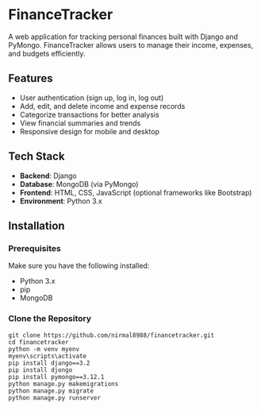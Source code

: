 # FinanceTracker

A web application for tracking personal finances built with Django and PyMongo. FinanceTracker allows users to manage their income, expenses, and budgets efficiently.

## Features

- User authentication (sign up, log in, log out)
- Add, edit, and delete income and expense records
- Categorize transactions for better analysis
- View financial summaries and trends
- Responsive design for mobile and desktop

## Tech Stack

- **Backend**: Django
- **Database**: MongoDB (via PyMongo)
- **Frontend**: HTML, CSS, JavaScript (optional frameworks like Bootstrap)
- **Environment**: Python 3.x

## Installation

### Prerequisites

Make sure you have the following installed:

- Python 3.x
- pip
- MongoDB

### Clone the Repository

```
git clone https://github.com/nirmal8988/financetracker.git
cd financetracker
python -m venv myenv
myenv\scripts\activate
pip install django==3.2
pip install djongo
pip install pymongo==3.12.1
python manage.py makemigrations
python manage.py migrate
python manage.py runserver
